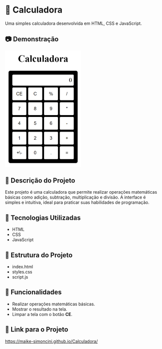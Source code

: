 
# 🧮 Calculadora

Uma simples calculadora desenvolvida em HTML, CSS e JavaScript.

## 📷 Demonstração

<a text-align= "center"><img width="50%" src="img/calculadora.png"></a>

## 📜 Descrição do Projeto

Este projeto é uma calculadora que permite realizar operações matemáticas básicas como adição, subtração, multiplicação e divisão. A interface é simples e intuitiva, ideal para praticar suas habilidades de programação.

## 🚀 Tecnologias Utilizadas

- HTML
- CSS
- JavaScript

## 📁 Estrutura do Projeto

- index.html
- styles.css
- script.js

## 🎯 Funcionalidades

- Realizar operações matemáticas básicas.
- Mostrar o resultado na tela.
- Limpar a tela com o botão **CE**.

## 🔗 Link para o Projeto

https://maike-simoncini.github.io/Calculadora/


